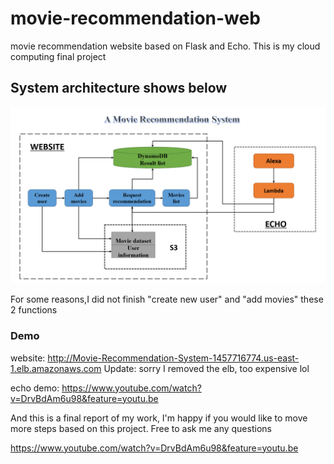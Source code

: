# movie-recommendation-web
movie recommendation website based on Flask and Echo. This is my cloud computing final project


## System architecture shows below

<div align=center><img  src="https://github.com/QiyuZ/movie-recommendation-web/blob/master/Architecture.jpg"/></div>

For some reasons,I did not finish "create new user" and "add movies" these 2 functions

### Demo

website: http://Movie-Recommendation-System-1457716774.us-east-1.elb.amazonaws.com      Update: sorry I removed the elb, too expensive lol

echo demo: https://www.youtube.com/watch?v=DrvBdAm6u98&feature=youtu.be

And this is a final report of my work, I'm happy if you would like to move more steps based on this project. Free to ask me any questions

https://www.youtube.com/watch?v=DrvBdAm6u98&feature=youtu.be
